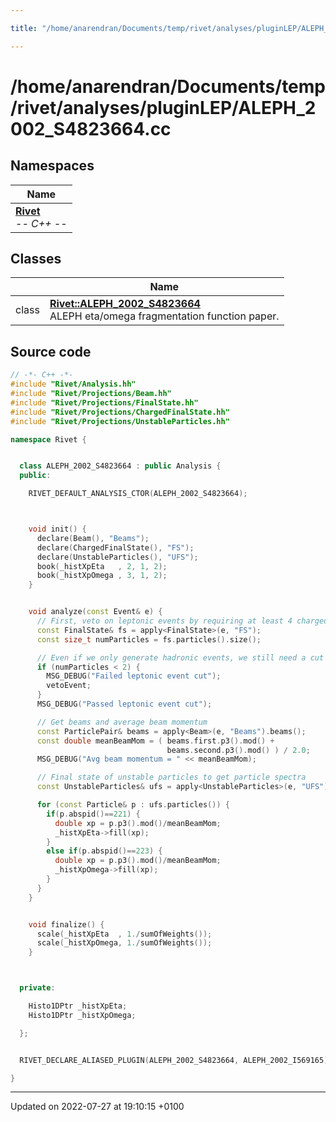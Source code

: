 ```yaml
---

title: "/home/anarendran/Documents/temp/rivet/analyses/pluginLEP/ALEPH_2002_S4823664.cc"

---
```


# /home/anarendran/Documents/temp/rivet/analyses/pluginLEP/ALEPH_2002_S4823664.cc



## Namespaces

| Name           |
| -------------- |
| **[Rivet](http://example.org/namespaces/namespacerivet/)** <br>-*- C++ -*-  |

## Classes

|                | Name           |
| -------------- | -------------- |
| class | **[Rivet::ALEPH_2002_S4823664](http://example.org/classes/classrivet_1_1aleph__2002__s4823664/)** <br>ALEPH eta/omega fragmentation function paper.  |




## Source code

```cpp
// -*- C++ -*-
#include "Rivet/Analysis.hh"
#include "Rivet/Projections/Beam.hh"
#include "Rivet/Projections/FinalState.hh"
#include "Rivet/Projections/ChargedFinalState.hh"
#include "Rivet/Projections/UnstableParticles.hh"

namespace Rivet {


  class ALEPH_2002_S4823664 : public Analysis {
  public:

    RIVET_DEFAULT_ANALYSIS_CTOR(ALEPH_2002_S4823664);



    void init() {
      declare(Beam(), "Beams");
      declare(ChargedFinalState(), "FS");
      declare(UnstableParticles(), "UFS");
      book(_histXpEta   , 2, 1, 2);
      book(_histXpOmega , 3, 1, 2);
    }


    void analyze(const Event& e) {
      // First, veto on leptonic events by requiring at least 4 charged FS particles
      const FinalState& fs = apply<FinalState>(e, "FS");
      const size_t numParticles = fs.particles().size();

      // Even if we only generate hadronic events, we still need a cut on numCharged >= 2.
      if (numParticles < 2) {
        MSG_DEBUG("Failed leptonic event cut");
        vetoEvent;
      }
      MSG_DEBUG("Passed leptonic event cut");

      // Get beams and average beam momentum
      const ParticlePair& beams = apply<Beam>(e, "Beams").beams();
      const double meanBeamMom = ( beams.first.p3().mod() +
                                   beams.second.p3().mod() ) / 2.0;
      MSG_DEBUG("Avg beam momentum = " << meanBeamMom);

      // Final state of unstable particles to get particle spectra
      const UnstableParticles& ufs = apply<UnstableParticles>(e, "UFS");

      for (const Particle& p : ufs.particles()) {
        if(p.abspid()==221) {
          double xp = p.p3().mod()/meanBeamMom;
          _histXpEta->fill(xp);
        }
        else if(p.abspid()==223) {
          double xp = p.p3().mod()/meanBeamMom;
          _histXpOmega->fill(xp);
        }
      }
    }


    void finalize() {
      scale(_histXpEta  , 1./sumOfWeights());
      scale(_histXpOmega, 1./sumOfWeights());
    }



  private:

    Histo1DPtr _histXpEta;
    Histo1DPtr _histXpOmega;

  };


  RIVET_DECLARE_ALIASED_PLUGIN(ALEPH_2002_S4823664, ALEPH_2002_I569165);

}
```


-------------------------------

Updated on 2022-07-27 at 19:10:15 +0100
